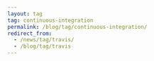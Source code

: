 ```yaml
---
layout: tag
tag: continuous-integration
permalink: /blog/tag/continuous-integration/
redirect_from:
  - /news/tag/travis/
  - /blog/tag/travis
---
```

